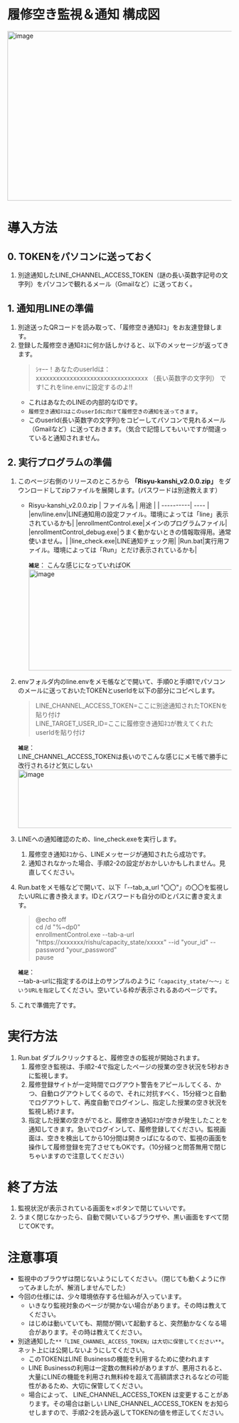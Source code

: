# 履修空き監視＆通知 構成図
<img width="786" height="380" alt="image" src="https://github.com/user-attachments/assets/c9ed9fc2-73e2-4ace-99f3-1cdd838d2f33" />

  
# 導入方法
## 0. TOKENをパソコンに送っておく
1. 別途通知したLINE_CHANNEL_ACCESS_TOKEN（謎の長い英数字記号の文字列）をパソコンで観れるメール（Gmailなど）に送っておく。

## 1. 通知用LINEの準備
1. 別途送ったQRコードを読み取って、「履修空き通知ﾈｺ」をお友達登録します。
2. 登録した履修空き通知ﾈｺに何か話しかけると、以下のメッセージが返ってきます。
   > ｼｬｰｰ！あなたのuserIdは：  
   > xxxxxxxxxxxxxxxxxxxxxxxxxxxxxxxxx （長い英数字の文字列）
   > です!これをline.envに設定するのよ!!
   - これはあなたのLINEの内部的なIDです。
   - `履修空き通知ﾈｺはこのuserIdに向けて履修空きの通知を送ってきます`。
   - このuserId(長い英数字の文字列)をコピーしてパソコンで見れるメール（Gmailなど）に送っておきます。（気合で記憶してもいいですが間違っていると通知されません。

## 2. 実行プログラムの準備
1. このページ右側のリリースのところから **「Risyu-kanshi_v2.0.0.zip」** をダウンロードしてzipファイルを展開します。(パスワードは別途教えます）
   - Risyu-kanshi_v2.0.0.zip
     | ファイル名 | 用途 |
     | ----------| ---- |
     |env/line.env|LINE通知用の設定ファイル。環境によっては「line」表示されているかも|
     |enrollmentControl.exe|メインのプログラムファイル|
     |enrollmentControl_debug.exe|うまく動かないときの情報取得用。通常使いません。|
     |line_check.exe|LINE通知チェック用|
     |Run.bat|実行用ファイル。環境によっては「Run」とだけ表示されているかも|
       
      **`補足`**：
       こんな感じになっていればOK
       <img width="723" height="227" alt="image" src="https://github.com/user-attachments/assets/242fb85c-70e8-46b6-b36a-c705e39f7cf1" />

3. envフォルダ内のline.envをメモ帳などで開いて、手順0と手順1でパソコンのメールに送っておいたTOKENとuserIdを以下の部分にコピペします。
   > LINE_CHANNEL_ACCESS_TOKEN=ここに別途通知されたTOKENを貼り付け  
   > LINE_TARGET_USER_ID=ここに履修空き通知ﾈｺが教えてくれたuserIdを貼り付け
  
      **`補足`**：  
       LINE_CHANNEL_ACCESS_TOKENは長いのでこんな感じにメモ帳で勝手に改行されるけど気にしない
       <img width="697" height="131" alt="image" src="https://github.com/user-attachments/assets/f4acc6b1-baa4-4043-96a9-7ed423581ec1" />

4. LINEへの通知確認のため、line_check.exeを実行します。
   1. 履修空き通知ﾈｺから、LINEメッセージが通知されたら成功です。
   2. 通知されなかった場合、手順2-2の設定がおかしいかもしれません。見直してください。
5. Run.batをメモ帳などで開いて、以下「--tab_a_url "〇〇"」の〇〇を監視したいURLに書き換えます。IDとパスワードも自分のIDとパスに書き変えます。
    > @echo off  
    > cd /d "%~dp0"  
    >enrollmentControl.exe --tab-a-url "https://xxxxxxx/rishu/capacity_state/xxxxx"  --id "your_id" --password "your_password"  
   > pause 
    
   **`補足`**：  
   --tab-a-urlに指定するのは上のサンプルのように`「capacity_state/～～」というURLを指定`してください。空いている枠が表示されるあのページです。
    
6. これで準備完了です。

# 実行方法
1. Run.bat ダブルクリックすると、履修空きの監視が開始されます。
   1. 履修空き監視は、手順2-4で指定したページの授業の空き状況を5秒おきに監視します。
   2. 履修登録サイトが一定時間でログアウト警告をアピールしてくる、かつ、自動ログアウトしてくるので、それに対抗すべく、15分経つと自動でログアウトして、再度自動でログインし、指定した授業の空き状況を監視し続けます。
   3. 指定した授業の空きがでると、履修空き通知ﾈｺが空きが発生したことを通知してきます。急いでログインして、履修登録してください。監視画面は、空きを検出してから10分間は開きっぱになるので、監視の画面を操作して履修登録を完了させてもOKです。（10分経つと問答無用で閉じちゃいますので注意してください）

# 終了方法
1. 監視状況が表示されている画面を×ボタンで閉じていいです。
2. うまく閉じなかったら、自動で開いているブラウザや、黒い画面をすべて閉じてOKです。

# 注意事項
- 監視中のブラウザは閉じないようにしてください。（閉じても動くように作ってみましたが、解消しませんでした）
- 今回の仕様には、少々環境依存する仕組みが入っています。
  - いきなり監視対象のページが開かない場合があります。その時は教えてください。
  - はじめは動いていても、期間が開いて起動すると、突然動かなくなる場合があります。その時は教えてください。
- 別途通知した`**「LINE_CHANNEL_ACCESS_TOKEN」は大切に保管してください**`。ネット上には公開しないようにしてください。
  - このTOKENはLINE Businessの機能を利用するために使われます
  - LINE Businessの利用は一定数の無料枠がありますが、悪用されると、大量にLINEの機能を利用され無料枠を超えて高額請求されるなどの可能性があるため、大切に保管してください。
  - 場合によって、 LINE_CHANNEL_ACCESS_TOKEN は変更することがあります。その場合は新しい LINE_CHANNEL_ACCESS_TOKEN をお知らせしますので、手順2-2を読み返してTOKENの値を修正してください。
 
  

